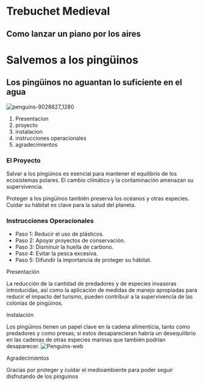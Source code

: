 # Trebuchet Medieval
## Como lanzar un piano por los aires 

# Salvemos a los pingüinos
## Los pingüinos no aguantan lo suficiente en el agua 
![penguins-9028827_1280](https://github.com/user-attachments/assets/6f8d6bce-8860-47f7-a16d-9e5d8a8dd1c8)

1. Presentacion
2. proyecto
3. instalacion
4. instrucciones operacionales
5. agradecimientos



### El Proyecto
Salvar a los pingüinos es esencial para mantener el equilibrio de los ecosistemas polares. El cambio climático y la contaminación amenazan su supervivencia.

Proteger a los pingüinos también preserva los océanos y otras especies. Cuidar su hábitat es clave para la salud del planeta.

### Instrucciones Operacionales
- Paso 1: Reducir el uso de plásticos.
- Paso 2: Apoyar proyectos de conservación.
- Paso 3: Disminuir la huella de carbono.
- Paso 4: Evitar la pesca excesiva.
- Paso 5: Difundir la importancia de proteger su hábitat.

Presentación 

La reducción de la cantidad de predadores y de especies invasoras introducidas, así como la aplicación de medidas de manejo apropiadas para reducir el impacto del turismo, pueden contribuir a la supervivencia de las colonias de pingüinos.

Instalación

Los pingüinos tienen un papel clave en la cadena alimenticia, tanto como predadores y como presas; si estos desaparecieran habría un desequilibrio en las cadenas de otras especies marinas que también podrían desaparecer.
![Penguins-web](https://github.com/user-attachments/assets/40f36e9b-ea76-4510-a93e-16d8fe8c4433)

Agradecimientos

Gracias por proteger y cuidar el medioambiente para poder seguir disfrutando de los pinguinos 